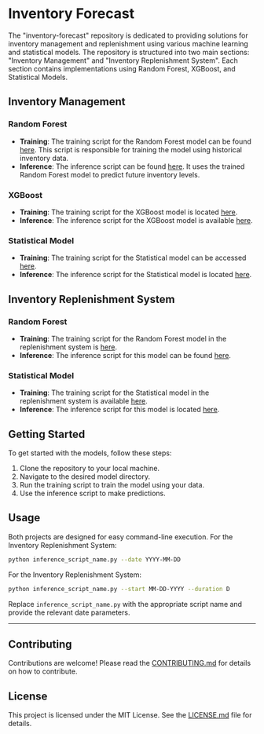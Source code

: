 # Inventory Forecast

The "inventory-forecast" repository is dedicated to providing solutions for inventory management and replenishment using various machine learning and statistical models. The repository is structured into two main sections: "Inventory Management" and "Inventory Replenishment System". Each section contains implementations using Random Forest, XGBoost, and Statistical Models.

## Inventory Management

### Random Forest
- **Training**: The training script for the Random Forest model can be found [here](https://github.com/shanayamalik/inventory-forecast/blob/main/Inventory%20Management/Random%20Forest/training.py). This script is responsible for training the model using historical inventory data.
- **Inference**: The inference script can be found [here](https://github.com/shanayamalik/inventory-forecast/blob/main/Inventory%20Management/Random%20Forest/inference.py). It uses the trained Random Forest model to predict future inventory levels.

### XGBoost
- **Training**: The training script for the XGBoost model is located [here](https://github.com/shanayamalik/inventory-forecast/blob/main/Inventory%20Management/XGBoost/training.py).
- **Inference**: The inference script for the XGBoost model is available [here](https://github.com/shanayamalik/inventory-forecast/blob/main/Inventory%20Management/XGBoost/inference.py).

### Statistical Model
- **Training**: The training script for the Statistical model can be accessed [here](https://github.com/shanayamalik/inventory-forecast/blob/main/Inventory%20Management/Statistical%20Model/training.py).
- **Inference**: The inference script for the Statistical model is located [here](https://github.com/shanayamalik/inventory-forecast/blob/main/Inventory%20Management/Statistical%20Model/inference.py).

## Inventory Replenishment System

### Random Forest
- **Training**: The training script for the Random Forest model in the replenishment system is [here](https://github.com/shanayamalik/inventory-forecast/blob/main/Inventory%20Replenishment%20System/Random%20forest/training.py).
- **Inference**: The inference script for this model can be found [here](https://github.com/shanayamalik/inventory-forecast/blob/main/Inventory%20Replenishment%20System/Random%20forest/inference.py).

### Statistical Model
- **Training**: The training script for the Statistical model in the replenishment system is available [here](https://github.com/shanayamalik/inventory-forecast/blob/main/Inventory%20Replenishment%20System/Statistical%20Model/training.py).
- **Inference**: The inference script for this model is located [here](https://github.com/shanayamalik/inventory-forecast/blob/main/Inventory%20Replenishment%20System/Statistical%20Model/inference.py).

## Getting Started

To get started with the models, follow these steps:

1. Clone the repository to your local machine.
2. Navigate to the desired model directory.
3. Run the training script to train the model using your data.
4. Use the inference script to make predictions.

## Usage
Both projects are designed for easy command-line execution. 
For the Inventory Replenishment System:
```bash
python inference_script_name.py --date YYYY-MM-DD
```

For the Inventory Replenishment System:
```bash
python inference_script_name.py --start MM-DD-YYYY --duration D
```
Replace `inference_script_name.py` with the appropriate script name and provide the relevant date parameters.

---

## Contributing

Contributions are welcome! Please read the [CONTRIBUTING.md](CONTRIBUTING.md) for details on how to contribute.

## License

This project is licensed under the MIT License. See the [LICENSE.md](LICENSE.md) file for details.
